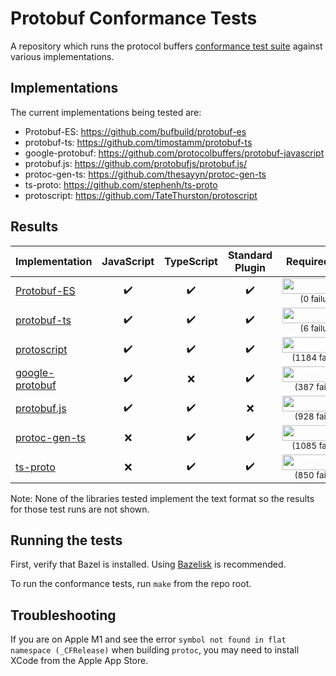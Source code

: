 # Protobuf Conformance Tests

A repository which runs the protocol buffers
[conformance test suite](https://github.com/protocolbuffers/protobuf/tree/main/conformance) against various implementations.

## Implementations

The current implementations being tested are:

* Protobuf-ES:  https://github.com/bufbuild/protobuf-es
* protobuf-ts:  https://github.com/timostamm/protobuf-ts
* google-protobuf:  https://github.com/protocolbuffers/protobuf-javascript
* protobuf.js:  https://github.com/protobufjs/protobuf.js/
* protoc-gen-ts:  https://github.com/thesayyn/protoc-gen-ts
* ts-proto:  https://github.com/stephenh/ts-proto
* protoscript:  https://github.com/TateThurston/protoscript

## Results

<!--- RESULTS-START -->
| Implementation                          | JavaScript         | TypeScript         | Standard<br>Plugin | Required tests                        | Recommended tests                        |
|-----------------------------------------|:------------------:|:------------------:|:------------------:|:-------------------------------------:|:----------------------------------------:|
| [Protobuf-ES](impl/protobuf-es)         | :heavy_check_mark: | :heavy_check_mark: | :heavy_check_mark: | <sub><img src="https://progress-bar.dev/100?width=100&suffix=%25+passing" height="25" width="125" /></sub><br><sup>(0&nbsp;failures)<sub>     | <sub><img src="https://progress-bar.dev/99?width=100&suffix=.8%25+passing" height="25" width="125" /></sub><br><sup>(1&nbsp;failures)<sub>     |
| [protobuf-ts](impl/protobuf-ts)         | :heavy_check_mark: | :heavy_check_mark: | :heavy_check_mark: | <sub><img src="https://progress-bar.dev/99?width=100&suffix=.6%25+passing" height="25" width="125" /></sub><br><sup>(6&nbsp;failures)<sub>     | <sub><img src="https://progress-bar.dev/99?width=100&suffix=.1%25+passing" height="25" width="125" /></sub><br><sup>(5&nbsp;failures)<sub>     |
| [protoscript](impl/protoscript)         | :heavy_check_mark: | :heavy_check_mark: | :heavy_check_mark: | <sub><img src="https://progress-bar.dev/20?width=100&suffix=.1%25+passing" height="25" width="125" /></sub><br><sup>(1184&nbsp;failures)<sub>    | <sub><img src="https://progress-bar.dev/7?width=100&suffix=.3%25+passing" height="25" width="125" /></sub><br><sup>(508&nbsp;failures)<sub>    |
| [google-protobuf](impl/google-protobuf) | :heavy_check_mark: | :x:                | :heavy_check_mark: | <sub><img src="https://progress-bar.dev/73?width=100&suffix=.9%25+passing" height="25" width="125" /></sub><br><sup>(387&nbsp;failures)<sub> | <sub><img src="https://progress-bar.dev/60?width=100&suffix=.6%25+passing" height="25" width="125" /></sub><br><sup>(216&nbsp;failures)<sub> |
| [protobuf.js](impl/protobuf.js)         | :heavy_check_mark: | :heavy_check_mark: | :x:                | <sub><img src="https://progress-bar.dev/37?width=100&suffix=.3%25+passing" height="25" width="125" /></sub><br><sup>(928&nbsp;failures)<sub>     | <sub><img src="https://progress-bar.dev/14?width=100&suffix=.1%25+passing" height="25" width="125" /></sub><br><sup>(471&nbsp;failures)<sub>     |
| [protoc-gen-ts](impl/protoc-gen-ts)     | :x:                | :heavy_check_mark: | :heavy_check_mark: | <sub><img src="https://progress-bar.dev/26?width=100&suffix=.7%25+passing" height="25" width="125" /></sub><br><sup>(1085&nbsp;failures)<sub>    | <sub><img src="https://progress-bar.dev/32?width=100&suffix=.7%25+passing" height="25" width="125" /></sub><br><sup>(369&nbsp;failures)<sub>    |
| [ts-proto](impl/ts-proto)               | :x:                | :heavy_check_mark: | :heavy_check_mark: | <sub><img src="https://progress-bar.dev/42?width=100&suffix=.6%25+passing" height="25" width="125" /></sub><br><sup>(850&nbsp;failures)<sub>        | <sub><img src="https://progress-bar.dev/3?width=100&suffix=.65%25+passing" height="25" width="125" /></sub><br><sup>(528&nbsp;failures)<sub>        |
<!--- RESULTS-END -->

Note: None of the libraries tested implement the text format so the results for those test runs are not shown.


## Running the tests

First, verify that Bazel is installed. Using [Bazelisk](https://github.com/bazelbuild/bazelisk) is recommended.

To run the conformance tests, run `make` from the repo root.

## Troubleshooting

If you are on Apple M1 and see the error `symbol not found in flat namespace (_CFRelease)`
when building `protoc`, you may need to install XCode from the Apple App Store.

